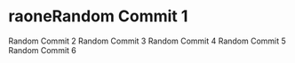 # raoneRandom Commit 1
Random Commit 2
Random Commit 3
Random Commit 4
Random Commit 5
Random Commit 6
